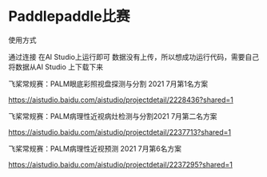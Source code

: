 # Paddlepaddle比赛

使用方式

通过连接 在AI Studio上运行即可 数据没有上传，所以想成功运行代码，需要自己将数据从AI Studio 上下载下来

飞桨常规赛：PALM眼底彩照视盘探测与分割 2021 7月第1名方案

https://aistudio.baidu.com/aistudio/projectdetail/2228436?shared=1

飞桨常规赛：PALM病理性近视病灶检测与分割2021 7月第二名方案

https://aistudio.baidu.com/aistudio/projectdetail/2237713?shared=1

飞桨常规赛：PALM病理性近视预测 2021 7月第6名方案

https://aistudio.baidu.com/aistudio/projectdetail/2237295?shared=1

